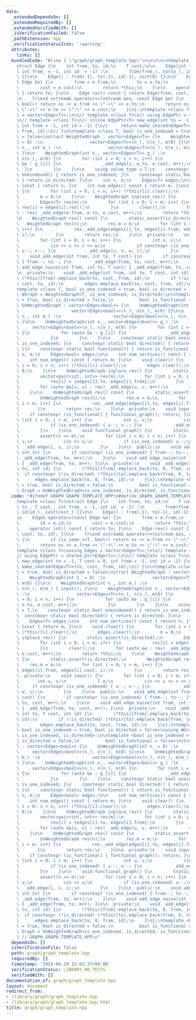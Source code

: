 ```yaml
---
data:
  _extendedDependsOn: []
  _extendedRequiredBy: []
  _extendedVerifiedWith: []
  _isVerificationFailed: false
  _pathExtension: hpp
  _verificationStatusIcon: ':warning:'
  attributes:
    links: []
  bundledCode: "#line 1 \"graph/graph_template.hpp\"\n\n\n\n\ntemplate <class T>\n\
    struct Edge {\n    int from, to, id;\n    T cost;\n\n    Edge(int to_, T cost_,\
    \ int from_ = -1, int id_ = -1) :\n        from(from_), to(to_), id(id_), cost(cost_)\
    \ {}\n\n    Edge() : from(-1), to(-1), id(-1), cost(0) {}\n\n    Edge& operator=(const\
    \ Edge &e) {\n        from = e.from;\n        to = e.to;\n        id = e.id;\n\
    \        cost = e.cost;\n        return *this;\n    }\n\n    operator int() const\
    \ { return to; }\n\n    Edge rev() const { return Edge(from, cost, to, id); }\n\
    \n    friend ostream& operator<<(ostream &os, const Edge &e) {\n        if (is_same_v<T,\
    \ bool>) return os << e.from << \"->\" << e.to;\n        return os << e.from <<\
    \ \"->\" << e.to << \":\" << e.cost;\n    }\n};\ntemplate <class T>\nusing Edges\
    \ = vector<Edge<T>>;\n\n// template <class T>\n// using EdgePtr = shared_ptr<Edge<T>>;\n\
    \n// template <class T>\n// inline EdgePtr<T> new_edge(int to = -1, T cost = 0,\
    \ int from = -1, int id = -1) {\n//     return make_shared<Edge<T>>(to, cost,\
    \ from, id);\n// }\n\ntemplate <class T, bool is_one_indexed = true, bool is_directed\
    \ = false>\nstruct WeightedGraph : vector<Edges<T>> {\n    WeightedGraph(int n_\
    \ = 0) :\n                  vector<Edges<T>>(n_), n(n_), m(0) {}\n\n    WeightedGraph(int\
    \ n_, int m_) :\n                  vector<Edges<T>>(n_), n(n_), m(m_) { input();\
    \ }\n\n    WeightedGraph(int n_, vector<Edges<T>> g_) :\n                  vector<Edges<T>>(n_),\
    \ n(n_), m(0) {\n        for (int i = 0; i < n; i++) {\n            for (auto\
    \ &e : g_[i]) {\n                _add_edge(i, e.to, e.cost, m++);\n          \
    \  }\n        }\n    }\n\n    using value_type = T;\n    constexpr static bool\
    \ oneindexed() { return is_one_indexed; }\n    constexpr static bool directed()\
    \ { return is_directed; }\n\n    int n, m;\n    Edges<T> edges;\n\n    int num_vertices()\
    \ const { return n; }\n    int num_edges() const { return m; }\n\n    void clear()\
    \ {\n        for (int i = 0; i < n; i++) (*this)[i].clear();\n        edges.clear();\n\
    \        m = 0;\n    }\n\n    WeightedGraph inplace_rev() {\n        static_assert(is_directed);\n\
    \        Edges<T> rev(m);\n        for (int i = 0; i < m; i++) {\n           \
    \ rev[i] = edges[i].rev();\n        }\n        clear();\n        for (auto &e\
    \ : rev) _add_edge(e.from, e.to, e.cost, m++);\n        return *this;\n    }\n\
    \n    WeightedGraph rev() const {\n        static_assert(is_directed);\n     \
    \   WeightedGraph res(n);\n        res.m = m;\n        for (int i = 0; i < m;\
    \ i++) {\n            res._add_edge(edges[i].to, edges[i].from, edges[i].cost,\
    \ i);\n        }\n        return res;\n    }\n\n  private:\n    void input() {\n\
    \        for (int i = 0; i < m; i++) {\n            int u, v;\n            T w;\n\
    \            cin >> u >> v >> w;\n            if constexpr (is_one_indexed) {\
    \ u--; v--; }\n            _add_edge(u, v, w, i);\n        }\n    }\n\n  public:\n\
    \    void add_edge(int from, int to, T cost) {\n        if constexpr (is_one_indexed)\
    \ { from--; to--; }\n        _add_edge(from, to, cost, m++);\n    }\n\n    void\
    \ add_edge_naive(int from, int to, T cost) { _add_edge(from, to, cost, m++); }\n\
    \n  private:\n    void _add_edge(int from, int to, T cost, int id) {\n       \
    \ (*this)[from].emplace_back(to, cost, from, id);\n        if (!is_directed) (*this)[to].emplace_back(from,\
    \ cost, to, id);\n        edges.emplace_back(to, cost, from, id);\n    }\n};\n\
    template <class T, bool is_one_indexed = true, bool is_directed = false>\nusing\
    \ WGraph = WeightedGraph<T, is_one_indexed, is_directed>;\n\ntemplate <bool is_one_indexed\
    \ = true, bool is_directed = false,\n          bool is_functional = false>\nstruct\
    \ UnWeightedGraph : vector<Edges<bool>> {\n    UnWeightedGraph(int n_ = 0) :\n\
    \                    vector<Edges<bool>>(n_), n(n_), m(0) {}\n\n    UnWeightedGraph(int\
    \ n_, int m_) :\n                    vector<Edges<bool>>(n_), n(n_), m(m_) { input();\
    \ }\n\n    UnWeightedGraph(int n_, vector<Edges<bool>> g_) :\n               \
    \     vector<Edges<bool>>(n_), n(n_), m(0) {\n        for (int i = 0; i < n; i++)\
    \ {\n            for (auto &e : g_[i]) {\n                _add_edge(i, e.to, m++);\n\
    \            }\n        }\n    }\n\n    constexpr static bool oneindexed() { return\
    \ is_one_indexed; }\n    constexpr static bool directed() { return is_directed;\
    \ }\n    constexpr static bool functional() { return is_functional; }\n\n    int\
    \ n, m;\n    Edges<bool> edges;\n\n    int num_vertices() const { return n; }\n\
    \    int num_edges() const { return m; }\n\n    void clear() {\n        for (int\
    \ i = 0; i < n; i++) (*this)[i].clear();\n        edges.clear();\n        m =\
    \ 0;\n    }\n\n    UnWeightedGraph inplace_rev() {\n        static_assert(is_directed);\n\
    \        vector<pair<int, int>> rev(m);\n        for (int i = 0; i < m; i++) {\n\
    \            rev[i] = {edges[i].to, edges[i].from};\n        }\n        clear();\n\
    \        for (auto &&[u, v] : rev) _add_edge(u, v, m++);\n        return *this;\n\
    \    }\n\n    UnWeightedGraph rev() const {\n        static_assert(is_directed);\n\
    \        UnWeightedGraph res(n);\n        res.m = m;\n        for (int i = 0;\
    \ i < m; i++) {\n            res._add_edge(edges[i].to, edges[i].from, i);\n \
    \       }\n        return res;\n    }\n\n  private:\n    void input() {\n    \
    \    if constexpr (is_functional) { functional_graph(); return; }\n        for\
    \ (int i = 0; i < m; i++) {\n            int u, v;\n            cin >> u >> v;\n\
    \            if (is_one_indexed) { u--; v--; }\n            _add_edge(u, v, i);\n\
    \        }\n    }\n\n    void functional_graph() {\n        static_assert(is_directed);\n\
    \        assert(n == m);\n        for (int i = 0; i < n; i++) {\n            int\
    \ u;\n            cin >> u;\n            if (is_one_indexed) u--;\n          \
    \  _add_edge(i, u, i);\n        }\n    }\n\n  public:\n    void add_edge(int from,\
    \ int to) {\n        if constexpr (is_one_indexed) { from--; to--; }\n       \
    \ _add_edge(from, to, m++);\n    }\n\n    void add_edge_naive(int from, int to)\
    \ { _add_edge(from, to, m++); }\n\n  private:\n    void _add_edge(int from, int\
    \ to, int id) {\n        (*this)[from].emplace_back(to, 0, from, id);\n      \
    \  if constexpr (!is_directed) (*this)[to].emplace_back(from, 0, to, id);\n  \
    \      edges.emplace_back(to, 0, from, id);\n    }\n};\ntemplate <bool is_one_indexed\
    \ = true, bool is_directed = false,\n          bool is_functional = false>\nusing\
    \ Graph = UnWeightedGraph<is_one_indexed, is_directed, is_functional>;\n\n\n\n"
  code: "#ifndef GRAPH_GRAPH_TEMPLATE_HPP\n#define GRAPH_GRAPH_TEMPLATE_HPP 1\n\n\n\
    template <class T>\nstruct Edge {\n    int from, to, id;\n    T cost;\n\n    Edge(int\
    \ to_, T cost_, int from_ = -1, int id_ = -1) :\n        from(from_), to(to_),\
    \ id(id_), cost(cost_) {}\n\n    Edge() : from(-1), to(-1), id(-1), cost(0) {}\n\
    \n    Edge& operator=(const Edge &e) {\n        from = e.from;\n        to = e.to;\n\
    \        id = e.id;\n        cost = e.cost;\n        return *this;\n    }\n\n\
    \    operator int() const { return to; }\n\n    Edge rev() const { return Edge(from,\
    \ cost, to, id); }\n\n    friend ostream& operator<<(ostream &os, const Edge &e)\
    \ {\n        if (is_same_v<T, bool>) return os << e.from << \"->\" << e.to;\n\
    \        return os << e.from << \"->\" << e.to << \":\" << e.cost;\n    }\n};\n\
    template <class T>\nusing Edges = vector<Edge<T>>;\n\n// template <class T>\n\
    // using EdgePtr = shared_ptr<Edge<T>>;\n\n// template <class T>\n// inline EdgePtr<T>\
    \ new_edge(int to = -1, T cost = 0, int from = -1, int id = -1) {\n//     return\
    \ make_shared<Edge<T>>(to, cost, from, id);\n// }\n\ntemplate <class T, bool is_one_indexed\
    \ = true, bool is_directed = false>\nstruct WeightedGraph : vector<Edges<T>> {\n\
    \    WeightedGraph(int n_ = 0) :\n                  vector<Edges<T>>(n_), n(n_),\
    \ m(0) {}\n\n    WeightedGraph(int n_, int m_) :\n                  vector<Edges<T>>(n_),\
    \ n(n_), m(m_) { input(); }\n\n    WeightedGraph(int n_, vector<Edges<T>> g_)\
    \ :\n                  vector<Edges<T>>(n_), n(n_), m(0) {\n        for (int i\
    \ = 0; i < n; i++) {\n            for (auto &e : g_[i]) {\n                _add_edge(i,\
    \ e.to, e.cost, m++);\n            }\n        }\n    }\n\n    using value_type\
    \ = T;\n    constexpr static bool oneindexed() { return is_one_indexed; }\n  \
    \  constexpr static bool directed() { return is_directed; }\n\n    int n, m;\n\
    \    Edges<T> edges;\n\n    int num_vertices() const { return n; }\n    int num_edges()\
    \ const { return m; }\n\n    void clear() {\n        for (int i = 0; i < n; i++)\
    \ (*this)[i].clear();\n        edges.clear();\n        m = 0;\n    }\n\n    WeightedGraph\
    \ inplace_rev() {\n        static_assert(is_directed);\n        Edges<T> rev(m);\n\
    \        for (int i = 0; i < m; i++) {\n            rev[i] = edges[i].rev();\n\
    \        }\n        clear();\n        for (auto &e : rev) _add_edge(e.from, e.to,\
    \ e.cost, m++);\n        return *this;\n    }\n\n    WeightedGraph rev() const\
    \ {\n        static_assert(is_directed);\n        WeightedGraph res(n);\n    \
    \    res.m = m;\n        for (int i = 0; i < m; i++) {\n            res._add_edge(edges[i].to,\
    \ edges[i].from, edges[i].cost, i);\n        }\n        return res;\n    }\n\n\
    \  private:\n    void input() {\n        for (int i = 0; i < m; i++) {\n     \
    \       int u, v;\n            T w;\n            cin >> u >> v >> w;\n       \
    \     if constexpr (is_one_indexed) { u--; v--; }\n            _add_edge(u, v,\
    \ w, i);\n        }\n    }\n\n  public:\n    void add_edge(int from, int to, T\
    \ cost) {\n        if constexpr (is_one_indexed) { from--; to--; }\n        _add_edge(from,\
    \ to, cost, m++);\n    }\n\n    void add_edge_naive(int from, int to, T cost)\
    \ { _add_edge(from, to, cost, m++); }\n\n  private:\n    void _add_edge(int from,\
    \ int to, T cost, int id) {\n        (*this)[from].emplace_back(to, cost, from,\
    \ id);\n        if (!is_directed) (*this)[to].emplace_back(from, cost, to, id);\n\
    \        edges.emplace_back(to, cost, from, id);\n    }\n};\ntemplate <class T,\
    \ bool is_one_indexed = true, bool is_directed = false>\nusing WGraph = WeightedGraph<T,\
    \ is_one_indexed, is_directed>;\n\ntemplate <bool is_one_indexed = true, bool\
    \ is_directed = false,\n          bool is_functional = false>\nstruct UnWeightedGraph\
    \ : vector<Edges<bool>> {\n    UnWeightedGraph(int n_ = 0) :\n               \
    \     vector<Edges<bool>>(n_), n(n_), m(0) {}\n\n    UnWeightedGraph(int n_, int\
    \ m_) :\n                    vector<Edges<bool>>(n_), n(n_), m(m_) { input();\
    \ }\n\n    UnWeightedGraph(int n_, vector<Edges<bool>> g_) :\n               \
    \     vector<Edges<bool>>(n_), n(n_), m(0) {\n        for (int i = 0; i < n; i++)\
    \ {\n            for (auto &e : g_[i]) {\n                _add_edge(i, e.to, m++);\n\
    \            }\n        }\n    }\n\n    constexpr static bool oneindexed() { return\
    \ is_one_indexed; }\n    constexpr static bool directed() { return is_directed;\
    \ }\n    constexpr static bool functional() { return is_functional; }\n\n    int\
    \ n, m;\n    Edges<bool> edges;\n\n    int num_vertices() const { return n; }\n\
    \    int num_edges() const { return m; }\n\n    void clear() {\n        for (int\
    \ i = 0; i < n; i++) (*this)[i].clear();\n        edges.clear();\n        m =\
    \ 0;\n    }\n\n    UnWeightedGraph inplace_rev() {\n        static_assert(is_directed);\n\
    \        vector<pair<int, int>> rev(m);\n        for (int i = 0; i < m; i++) {\n\
    \            rev[i] = {edges[i].to, edges[i].from};\n        }\n        clear();\n\
    \        for (auto &&[u, v] : rev) _add_edge(u, v, m++);\n        return *this;\n\
    \    }\n\n    UnWeightedGraph rev() const {\n        static_assert(is_directed);\n\
    \        UnWeightedGraph res(n);\n        res.m = m;\n        for (int i = 0;\
    \ i < m; i++) {\n            res._add_edge(edges[i].to, edges[i].from, i);\n \
    \       }\n        return res;\n    }\n\n  private:\n    void input() {\n    \
    \    if constexpr (is_functional) { functional_graph(); return; }\n        for\
    \ (int i = 0; i < m; i++) {\n            int u, v;\n            cin >> u >> v;\n\
    \            if (is_one_indexed) { u--; v--; }\n            _add_edge(u, v, i);\n\
    \        }\n    }\n\n    void functional_graph() {\n        static_assert(is_directed);\n\
    \        assert(n == m);\n        for (int i = 0; i < n; i++) {\n            int\
    \ u;\n            cin >> u;\n            if (is_one_indexed) u--;\n          \
    \  _add_edge(i, u, i);\n        }\n    }\n\n  public:\n    void add_edge(int from,\
    \ int to) {\n        if constexpr (is_one_indexed) { from--; to--; }\n       \
    \ _add_edge(from, to, m++);\n    }\n\n    void add_edge_naive(int from, int to)\
    \ { _add_edge(from, to, m++); }\n\n  private:\n    void _add_edge(int from, int\
    \ to, int id) {\n        (*this)[from].emplace_back(to, 0, from, id);\n      \
    \  if constexpr (!is_directed) (*this)[to].emplace_back(from, 0, to, id);\n  \
    \      edges.emplace_back(to, 0, from, id);\n    }\n};\ntemplate <bool is_one_indexed\
    \ = true, bool is_directed = false,\n          bool is_functional = false>\nusing\
    \ Graph = UnWeightedGraph<is_one_indexed, is_directed, is_functional>;\n\n\n#endif\
    \ // GRAPH_GRAPH_TEMPLATE_HPP\n"
  dependsOn: []
  isVerificationFile: false
  path: graph/graph_template.hpp
  requiredBy: []
  timestamp: '2024-06-29 15:02:37+09:00'
  verificationStatus: LIBRARY_NO_TESTS
  verifiedWith: []
documentation_of: graph/graph_template.hpp
layout: document
redirect_from:
- /library/graph/graph_template.hpp
- /library/graph/graph_template.hpp.html
title: graph/graph_template.hpp
---
```

